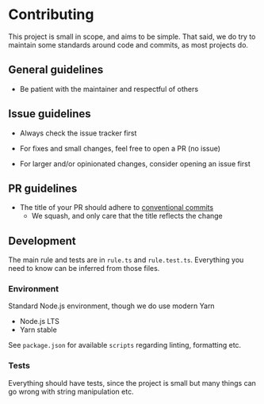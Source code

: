 # Contributing

This project is small in scope, and aims to be simple. That said, we do try
to maintain some standards around code and commits, as most projects do.

## General guidelines

- Be patient with the maintainer and respectful of others

## Issue guidelines

- Always check the issue tracker first

- For fixes and small changes, feel free to open a PR (no issue)
  
- For larger and/or opinionated changes, consider opening an issue first

## PR guidelines

- The title of your PR should adhere to [conventional commits]
  - We squash, and only care that the title reflects the change

## Development

The main rule and tests are in `rule.ts` and `rule.test.ts`. Everything you
need to know can be inferred from those files.

### Environment

Standard Node.js environment, though we do use modern Yarn

- Node.js LTS
- Yarn stable

See `package.json` for available `scripts` regarding linting, formatting etc.

### Tests

Everything should have tests, since the project is small but many things can go
wrong with string manipulation etc.

[conventional commits]: https://www.conventionalcommits.org/en/v1.0.0/
